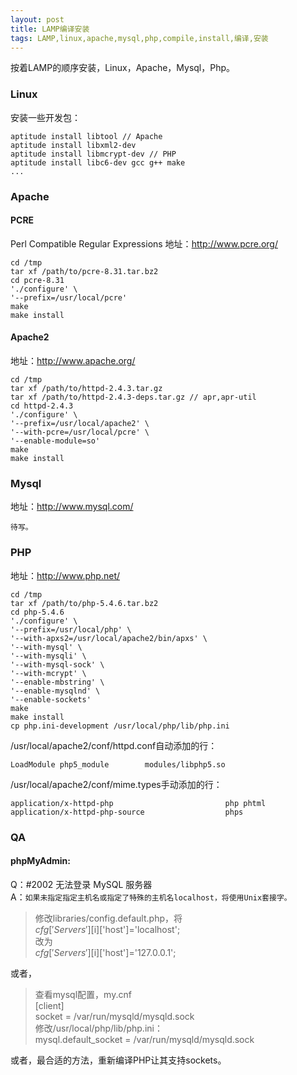 ```yaml
---
layout: post
title: LAMP编译安装
tags: LAMP,linux,apache,mysql,php,compile,install,编译,安装
---
```


按着LAMP的顺序安装，Linux，Apache，Mysql，Php。

### Linux

安装一些开发包：

	aptitude install libtool // Apache
	aptitude install libxml2-dev
	aptitude install libmcrypt-dev // PHP
	aptitude install libc6-dev gcc g++ make
	...
	
### Apache

#### PCRE

Perl Compatible Regular Expressions
地址：<http://www.pcre.org/>

	cd /tmp
	tar xf /path/to/pcre-8.31.tar.bz2
	cd pcre-8.31
	'./configure' \
	'--prefix=/usr/local/pcre'
	make
	make install

#### Apache2

地址：<http://www.apache.org/>

	cd /tmp
	tar xf /path/to/httpd-2.4.3.tar.gz
	tar xf /path/to/httpd-2.4.3-deps.tar.gz // apr,apr-util
	cd httpd-2.4.3
	'./configure' \
	'--prefix=/usr/local/apache2' \
	'--with-pcre=/usr/local/pcre' \
	'--enable-module=so'
	make
	make install

### Mysql

地址：<http://www.mysql.com/>

	待写。

### PHP

地址：<http://www.php.net/>

	cd /tmp
	tar xf /path/to/php-5.4.6.tar.bz2
	cd php-5.4.6
	'./configure' \
	'--prefix=/usr/local/php' \
	'--with-apxs2=/usr/local/apache2/bin/apxs' \
	'--with-mysql' \
	'--with-mysqli' \
	'--with-mysql-sock' \
	'--with-mcrypt' \
	'--enable-mbstring' \
	'--enable-mysqlnd' \
	'--enable-sockets'
	make
	make install
	cp php.ini-development /usr/local/php/lib/php.ini

/usr/local/apache2/conf/httpd.conf自动添加的行：

	LoadModule php5_module        modules/libphp5.so

/usr/local/apache2/conf/mime.types手动添加的行：

	application/x-httpd-php                         php phtml
	application/x-httpd-php-source                  phps

### QA

#### phpMyAdmin:

Q：#2002 无法登录 MySQL 服务器  
A：`如果未指定指定主机名或指定了特殊的主机名localhost，将使用Unix套接字。`  

   >修改libraries/config.default.php，将  
   >$cfg['Servers'][$i]['host']='localhost';  
   >改为  
   >$cfg['Servers'][$i]['host']='127.0.0.1';  

   或者，  

   >查看mysql配置，my.cnf  
   >[client]  
   >socket = /var/run/mysqld/mysqld.sock  
   >修改/usr/local/php/lib/php.ini：  
   >mysql.default_socket = /var/run/mysqld/mysqld.sock  

   或者，最合适的方法，重新编译PHP让其支持sockets。
